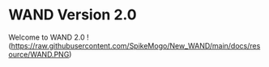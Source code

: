 # WAND Version 2.0

Welcome to WAND 2.0
!(https://raw.githubusercontent.com/SpikeMogo/New_WAND/main/docs/resource/WAND.PNG)
